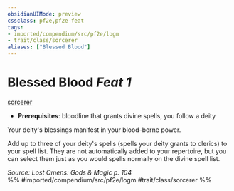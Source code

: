 ```yaml
---
obsidianUIMode: preview
cssclass: pf2e,pf2e-feat
tags:
- imported/compendium/src/pf2e/logm
- trait/class/sorcerer
aliases: ["Blessed Blood"]
---
```

# Blessed Blood  *Feat 1*  
[sorcerer](rules/traits/sorcerer.md)  

- **Prerequisites**: bloodline that grants divine spells, you follow a deity

Your deity's blessings manifest in your blood-borne power.

Add up to three of your deity's spells (spells your deity grants to clerics) to your spell list. They are not automatically added to your repertoire, but you can select them just as you would spells normally on the divine spell list.

*Source: Lost Omens: Gods & Magic p. 104*  
%% #imported/compendium/src/pf2e/logm #trait/class/sorcerer %%